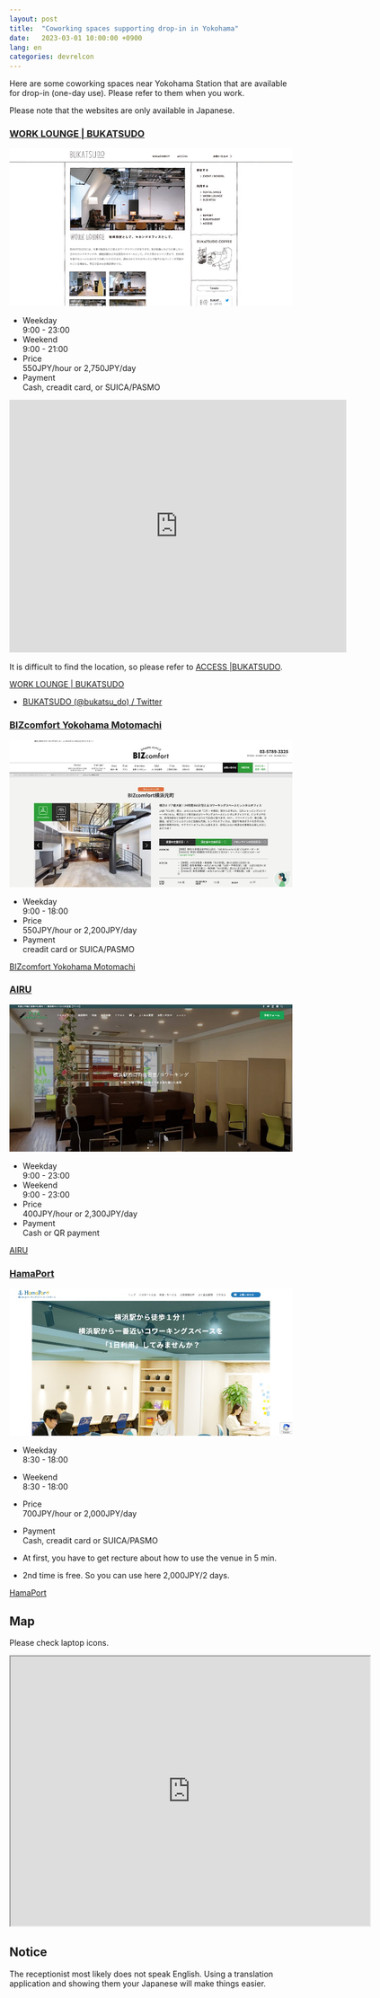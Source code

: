 ```yaml
---
layout: post
title:  "Coworking spaces supporting drop-in in Yokohama"
date:   2023-03-01 10:00:00 +0900
lang: en
categories: devrelcon
---
```


Here are some coworking spaces near Yokohama Station that are available for drop-in (one-day use). Please refer to them when you work.

Please note that the websites are only available in Japanese.

### [WORK LOUNGE \| BUKATSUDO](https://bukatsu-do.jp/work_lounge/index.html)

![](/assets/images/posts/coworking-4.jpg)

- Weekday  
9:00 - 23:00
- Weekend  
9:00 - 21:00
- Price  
550JPY/hour or 2,750JPY/day
- Payment  
Cash, creadit card, or SUICA/PASMO

<iframe src="https://www.google.com/maps/embed?pb=!4v1677733858438!6m8!1m7!1sCAoSLEFGMVFpcE5ad01GN2NUV1lUVFVjMUU1WTljR2tsaVdtWUlKSk1kMDJaNVF4!2m2!1d35.45487483768316!2d139.6324263522054!3f323.49!4f-2.5799999999999983!5f0.5970117501821992" width="600" height="450" style="border:0;" allowfullscreen="" loading="lazy" referrerpolicy="no-referrer-when-downgrade"></iframe>

It is difficult to find the location, so please refer to [ACCESS \|BUKATSUDO](https://bukatsu-do.jp/access.html).

[WORK LOUNGE \| BUKATSUDO](https://bukatsu-do.jp/work_lounge/index.html)

- [BUKATSUDO (@bukatsu\_do) / Twitter](https://twitter.com/bukatsu_do)

### [BIZcomfort Yokohama Motomachi](https://bizcomfort.jp/kanagawaken/yokohamamotomachi.html)

![](/assets/images/posts/coworking-3.jpg)

- Weekday  
9:00 - 18:00
- Price  
550JPY/hour or 2,200JPY/day
- Payment  
creadit card or SUICA/PASMO

[BIZcomfort Yokohama Motomachi](https://bizcomfort.jp/kanagawaken/yokohamamotomachi.html)

### [AIRU](https://www.airu-studio.com/price)

![](/assets/images/posts/coworking-2.jpg)

- Weekday  
9:00 - 23:00
- Weekend  
9:00 - 23:00
- Price  
400JPY/hour or 2,300JPY/day
- Payment  
Cash or QR payment

[AIRU](https://www.airu-studio.com/price)


### [HamaPort](https://hamaport.jp/dropin/)

![](/assets/images/posts/coworking-1.jpg)

- Weekday  
8:30 - 18:00
- Weekend  
8:30 - 18:00
- Price  
700JPY/hour or 2,000JPY/day
- Payment  
Cash, creadit card or SUICA/PASMO

- At first, you have to get recture about how to use the venue in 5 min.
- 2nd time is free. So you can use here 2,000JPY/2 days.

[HamaPort](https://hamaport.jp/dropin/)

## Map

Please check laptop icons.

<iframe src="https://www.google.com/maps/d/embed?mid=1e0ByLtdYSM1jJUAXQ03f23GRYPDEQPk&ehbc=2E312F" width="640" height="480"></iframe>

## Notice

The receptionist most likely does not speak English. Using a translation application and showing them your Japanese will make things easier.
